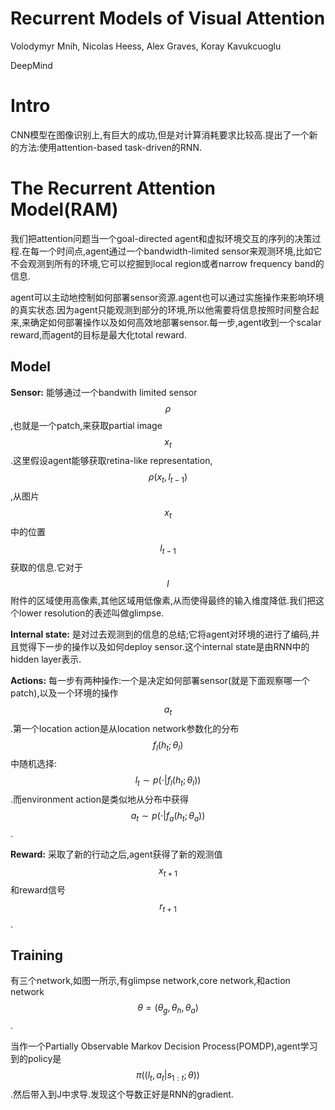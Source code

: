 # Recurrent Models of Visual Attention

Volodymyr Mnih, Nicolas Heess, Alex Graves, Koray Kavukcuoglu

DeepMind

# Intro

CNN模型在图像识别上,有巨大的成功,但是对计算消耗要求比较高.提出了一个新的方法:使用attention-based task-driven的RNN.

# The Recurrent Attention Model(RAM)

我们把attention问题当一个goal-directed agent和虚拟环境交互的序列的决策过程.在每一个时间点,agent通过一个bandwidth-limited sensor来观测环境,比如它不会观测到所有的环境,它可以挖掘到local region或者narrow frequency band的信息.

agent可以主动地控制如何部署sensor资源.agent也可以通过实施操作来影响环境的真实状态.因为agent只能观测到部分的环境,所以他需要将信息按照时间整合起来,来确定如何部署操作以及如何高效地部署sensor.每一步,agent收到一个scalar reward,而agent的目标是最大化total reward.

## Model

**Sensor:** 能够通过一个bandwith limited sensor $$\rho$$,也就是一个patch,来获取partial image $$x_t$$.这里假设agent能够获取retina-like representation,$$\rho(x_t, l_{t-1})$$,从图片$$x_t$$中的位置$$l_{t-1}$$获取的信息.它对于$$l$$附件的区域使用高像素,其他区域用低像素,从而使得最终的输入维度降低.我们把这个lower resolution的表述叫做glimpse.

**Internal state:** 是对过去观测到的信息的总结;它将agent对环境的进行了编码,并且觉得下一步的操作以及如何deploy sensor.这个internal state是由RNN中的hidden layer表示.

**Actions:** 每一步有两种操作:一个是决定如何部署sensor(就是下面观察哪一个patch),以及一个环境的操作$$a_t$$.第一个location action是从location network参数化的分布$$f_l(h_t;\theta_l)$$中随机选择: $$l_t \sim p(\cdot | f_l(h_t;\theta_l))$$.而environment action是类似地从分布中获得$$a_t \sim p(\cdot | f_a(h_t;\theta_a))$$.

**Reward:** 采取了新的行动之后,agent获得了新的观测值$$x_{t+1}$$和reward信号$$r_{t+1}$$.

## Training

有三个network,如图一所示,有glimpse network,core network,和action network $$\theta = (\theta_g, \theta_h, \theta_a)$$.

当作一个Partially Observable Markov Decision Process(POMDP),agent学习到的policy是$$\pi( (l_t, a_t| s_{1:t}; \theta) )$$.然后带入到J中求导.发现这个导数正好是RNN的gradient.

